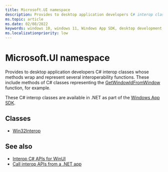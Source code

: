 ```yaml
---
title: Microsoft.UI namespace
description: Provides to desktop application developers C# interop classes whose methods wrap and represent several interoperability functions.
ms.topic: article
ms.date: 02/08/2022
keywords: windows 10, windows 11, Windows App SDK, desktop development, winui, app sdk, C#, interop, Microsoft.UI namespace
ms.localizationpriority: low
---
```


# Microsoft.UI namespace

Provides to desktop application developers C# interop classes whose methods wrap and represent several interoperability functions. These include methods of C# classes representing the [GetWindowIdFromWindow](/windows/windows-app-sdk/api/win32/microsoft.ui.interop/nf-microsoft-ui-interop-getwindowidfromwindow) function, for example.

These C# interop classes are available in .NET as part of the [Windows App SDK](../../../windows-app-sdk/index.md).

## Classes

* [Win32Interop](microsoft.ui.win32interop.md)

## See also

* [Interop C# APIs for WinUI](../index.md)
* [Call interop APIs from a .NET app](../../../desktop/modernize/winrt-com-interop-csharp.md)